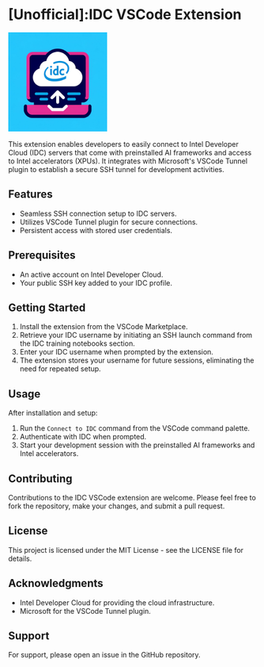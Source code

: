 # [Unofficial]:IDC VSCode Extension

<img src="images/icon.png" alt="IDC Extension Icon" width="200" height="200"/>


This extension enables developers to easily connect to Intel Developer Cloud (IDC) servers that come with preinstalled AI frameworks and access to Intel accelerators (XPUs). It integrates with Microsoft's VSCode Tunnel plugin to establish a secure SSH tunnel for development activities.



## Features

- Seamless SSH connection setup to IDC servers.
- Utilizes VSCode Tunnel plugin for secure connections.
- Persistent access with stored user credentials.

## Prerequisites

- An active account on Intel Developer Cloud.
- Your public SSH key added to your IDC profile.

## Getting Started

1. Install the extension from the VSCode Marketplace.
2. Retrieve your IDC username by initiating an SSH launch command from the IDC training notebooks section.
3. Enter your IDC username when prompted by the extension.
4. The extension stores your username for future sessions, eliminating the need for repeated setup.

## Usage

After installation and setup:

1. Run the `Connect to IDC` command from the VSCode command palette.
2. Authenticate with IDC when prompted.
3. Start your development session with the preinstalled AI frameworks and Intel accelerators.

## Contributing

Contributions to the IDC VSCode extension are welcome. Please feel free to fork the repository, make your changes, and submit a pull request.

## License

This project is licensed under the MIT License - see the LICENSE file for details.

## Acknowledgments

- Intel Developer Cloud for providing the cloud infrastructure.
- Microsoft for the VSCode Tunnel plugin.

## Support

For support, please open an issue in the GitHub repository.
